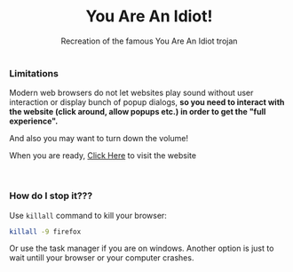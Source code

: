 <div align="center">
  <h1>You Are An Idiot!</h1>
  Recreation of the famous You Are An Idiot trojan
</div>

<br>

### Limitations
Modern web browsers do not let websites play sound without user interaction or
display bunch of popup dialogs, **so you need to interact
with the website (click around, allow popups etc.) in 
order to get the "full experience".**

And also you may want to turn down the volume!

When you are ready, [Click Here](https://virus-blond.vercel.app/main/index) to visit
the website

<br>

### How do I stop it???
Use `killall` command to kill your browser:
```bash
killall -9 firefox
```
Or use the task manager if you are on windows.
Another option is just to wait untill your browser or your computer crashes.

<br>
